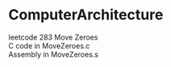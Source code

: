 # ComputerArchitecture  
leetcode 283 Move Zeroes  
C code in MoveZeroes.c  
Assembly in MoveZeroes.s
